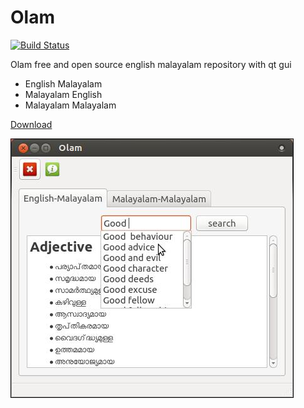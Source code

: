 Olam
====
[![Build Status](https://travis-ci.org/tachyons/olam.svg?branch=master)](https://travis-ci.org/tachyons/olam)

Olam free and open source english malayalam repository with qt gui
* English Malayalam
* Malayalam English
* Malayalam Malayalam


[Download](https://apps.ubuntu.com/cat/applications/olam/)

![olam](/olam.jpeg)
